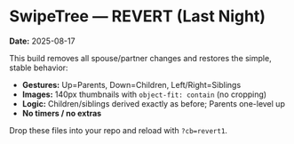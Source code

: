 # SwipeTree — REVERT (Last Night)
**Date:** 2025-08-17

This build removes all spouse/partner changes and restores the simple, stable behavior:
- **Gestures:** Up=Parents, Down=Children, Left/Right=Siblings
- **Images:** 140px thumbnails with `object-fit: contain` (no cropping)
- **Logic:** Children/siblings derived exactly as before; Parents one-level up
- **No timers / no extras**

Drop these files into your repo and reload with `?cb=revert1`.
